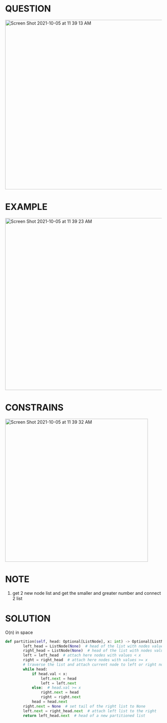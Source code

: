 # QUESTION 
<img width="544" alt="Screen Shot 2021-10-05 at 11 39 13 AM" src="https://user-images.githubusercontent.com/64442606/136055916-a63760c9-0c76-445e-95e4-b275a21241e6.png">

# EXAMPLE
<img width="552" alt="Screen Shot 2021-10-05 at 11 39 23 AM" src="https://user-images.githubusercontent.com/64442606/136055950-365cf82b-7ae8-4c22-8547-f211db6483ef.png">

# CONSTRAINS
<img width="459" alt="Screen Shot 2021-10-05 at 11 39 32 AM" src="https://user-images.githubusercontent.com/64442606/136055974-2763a422-a0c8-455a-b1e1-b18729b19655.png">

# NOTE
1. get 2 new node list and get the smaller and greater number and connect 2 list 
# SOLUTION
O(n) in space
```python
def partition(self, head: Optional[ListNode], x: int) -> Optional[ListNode]:
        left_head = ListNode(None)  # head of the list with nodes values < x
        right_head = ListNode(None)  # head of the list with nodes values >= x
        left = left_head  # attach here nodes with values < x
        right = right_head  # attach here nodes with values >= x
        # traverse the list and attach current node to left or right nodes
        while head:
            if head.val < x:
                left.next = head
                left = left.next
            else:  # head.val >= x
                right.next = head
                right = right.next
            head = head.next
        right.next = None  # set tail of the right list to None
        left.next = right_head.next  # attach left list to the right
        return left_head.next  # head of a new partitioned list 
```
